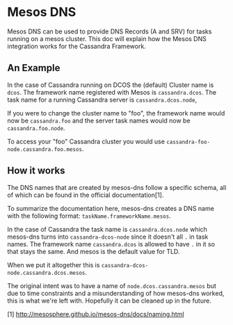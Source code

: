 Mesos DNS
=========

Mesos DNS can be used to provide DNS Records (A and SRV) for tasks running on a mesos cluster.  This doc will explain how the Mesos DNS integration works for the Cassandra Framework.

## An Example

In the case of Cassandra running on DCOS the (default) Cluster name is `dcos`. The framework name registered with Mesos is `cassandra.dcos`.  The task name for a running Cassandra server is `cassandra.dcos.node`,

If you were to change the cluster name to "foo", the framework name would now be `cassandra.foo` and the server task names would now be `cassandra.foo.node`.

To access your "foo" Cassandra cluster you would use `cassandra-foo-node.cassandra.foo.mesos`.


## How it works

The DNS names that are created by mesos-dns follow a specific schema, all of which can be found in the official documentation[1].

To summarize the documentation here, mesos-dns creates a DNS name with the following format: `taskName.frameworkName.mesos`.

In the case of Cassandra the task name is `cassandra.dcos.node` which mesos-dns turns into `cassandra-dcos-node` since it doesn't all `.` in task names.  The framework name `cassandra.dcos` is allowed to have `.` in it so that stays the same. And mesos is the default value for TLD.

When we put it altogether this is `cassandra-dcos-node.cassandra.dcos.mesos`.

The original intent was to have a name of `node.dcos.cassandra.mesos` but due to time constraints and a misunderstanding of how mesos-dns worked, this is what we're left with.  Hopefully it can be cleaned up in the future.

[1] http://mesosphere.github.io/mesos-dns/docs/naming.html

